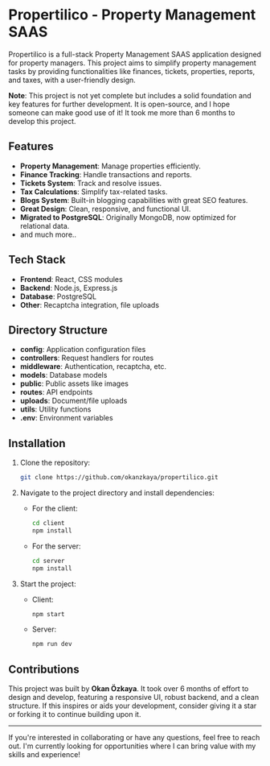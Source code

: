 # Propertilico - Property Management SAAS

Propertilico is a full-stack Property Management SAAS application designed for property managers. This project aims to simplify property management tasks by providing functionalities like finances, tickets, properties, reports, and taxes, with a user-friendly design.

**Note**: This project is not yet complete but includes a solid foundation and key features for further development. It is open-source, and I hope someone can make good use of it! It took me more than 6 months to develop this project.

## Features
- **Property Management**: Manage properties efficiently.
- **Finance Tracking**: Handle transactions and reports.
- **Tickets System**: Track and resolve issues.
- **Tax Calculations**: Simplify tax-related tasks.
- **Blogs System**: Built-in blogging capabilities with great SEO features.
- **Great Design**: Clean, responsive, and functional UI.
- **Migrated to PostgreSQL**: Originally MongoDB, now optimized for relational data.
- and much more..

## Tech Stack
- **Frontend**: React, CSS modules
- **Backend**: Node.js, Express.js
- **Database**: PostgreSQL
- **Other**: Recaptcha integration, file uploads

## Directory Structure
- **config**: Application configuration files
- **controllers**: Request handlers for routes
- **middleware**: Authentication, recaptcha, etc.
- **models**: Database models
- **public**: Public assets like images
- **routes**: API endpoints
- **uploads**: Document/file uploads
- **utils**: Utility functions
- **.env**: Environment variables

## Installation
1. Clone the repository:
   ```bash
   git clone https://github.com/okanzkaya/propertilico.git
   ```
2. Navigate to the project directory and install dependencies:
   - For the client:
     ```bash
     cd client
     npm install
     ```
   - For the server:
     ```bash
     cd server
     npm install
     ```

3. Start the project:
   - Client: 
     ```bash
     npm start
     ```
   - Server:
     ```bash
     npm run dev
     ```

## Contributions
This project was built by **Okan Özkaya**. It took over 6 months of effort to design and develop, featuring a responsive UI, robust backend, and a clean structure. If this inspires or aids your development, consider giving it a star or forking it to continue building upon it.

---

If you're interested in collaborating or have any questions, feel free to reach out. I'm currently looking for opportunities where I can bring value with my skills and experience!
